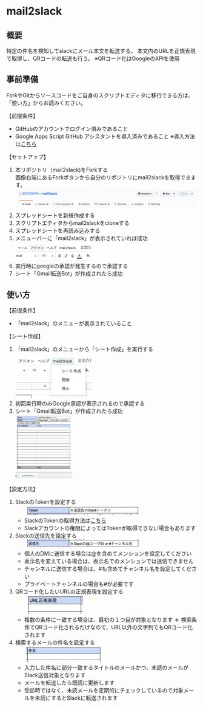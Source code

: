 # mail2slack

## 概要

特定の件名を検知してslackにメール本文を転送する。
本文内のURLを正規表現で取得し、QRコードの転送も行う。
※QRコード化はGoogleのAPIを使用

## 事前準備

ForkやGitからソースコードをご自身のスクリプトエディタに移行できる方は、「使い方」からお読みください。

【前提条件】
* GitHubのアカウントでログイン済みであること
* Google Apps Script GitHub アシスタントを導入済みであること ※導入方法は[こちら](https://qiita.com/20731057hh/items/7f76f9e53e9da5c85ae9#%E6%A6%82%E8%A6%81)

【セットアップ】
1. 本リポジトリ（mail2slack)をForkする  
  画像右端にあるForkボタンから自分のリポジトリにmail2slackを取得できます。  
    <img src="https://github.com/20731057hh/mail2slack/blob/imags/fork.png" width="500">
1. スプレッドシートを新規作成する
1. スクリプトエディタからmail2slackをcloneする
1. スプレッドシートを再読み込みする
1. メニューバーに「mail2slack」が表示されていれば成功  
    <img src="https://github.com/20731057hh/mail2slack/blob/imags/menue.png" width="200">
1. 実行時にgoogleの承認が発生するので承認する
1. シート「Gmail転送Bot」が作成されたら成功

## 使い方
【前提条件】
* 「mail2slack」のメニューが表示されていること

【シート作成】
1. 「mail2slack」のメニューから「シート作成」を実行する  
    <img src="https://github.com/20731057hh/mail2slack/blob/imags/sheetCriate.png" width="200">
1. 初回実行時のみGoogle承認が表示されるので承認する
1. シート「Gmail転送Bot」が作成されたら成功  
    <img src="https://github.com/20731057hh/mail2slack/blob/imags/sheet.png" width="150">

【設定方法】
1. SlackのTokenを設定する  
　　<img src="https://github.com/20731057hh/mail2slack/blob/imags/token.png" width="300">
   * SlackのTokenの取得方法は[こちら](https://qiita.com/ykhirao/items/0d6b9f4a0cc626884dbb)
   * Slackアカウントの権限によってはTokenが取得できない場合もあります
1. Slackの送信先を設定する  
　　<img src="https://github.com/20731057hh/mail2slack/blob/imags/send.png" width="300">
   * 個人のDMに送信する場合は@を含めてメンションを設定してください
   * 表示名を変えている場合は、表示名でのメンションでは送信できません
   * チャンネルに送信する場合は、#も含めてチャンネル名を設定してください
   * プライベートチャンネルの場合も#が必要です
1. QRコード化したいURLの正規表現を設定する  
　　<img src="https://github.com/20731057hh/mail2slack/blob/imags/url.png" width="150">
   * 複数の条件に一致する場合は、最初の１つ目が対象となります
   ＊ 検索条件でQRコード化されるだけなので、URL以外の文字列でもQRコード化されます
1. 検索するメールの件名を設定する  
　　<img src="https://github.com/20731057hh/mail2slack/blob/imags/title.png" width="200">
   * 入力した件名に部分一致するタイトルのメールかつ、未読のメールがSlack送信対象となります
   * メールを転送したら既読に更新します
   * 受診時ではなく、未読メールを定期的にチェックしているので対象メールを未読にするとSlackに転送されます
